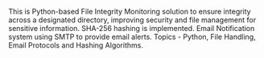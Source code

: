 This is  Python-based File Integrity Monitoring solution to ensure integrity across a designated directory, improving security and file management for sensitive information.
SHA-256 hashing is implemented.
Email Notification system using SMTP to provide email alerts.
Topics - Python, File Handling, Email Protocols and Hashing Algorithms.
